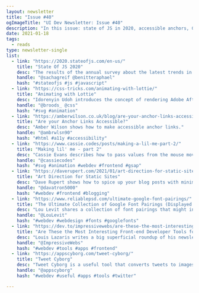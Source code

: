```yaml
---
layout: newsletter
title: "Issue #40"
ogImageTitle: "UI Dev Newsletter: Issue #40"
description: "In this issue: state of JS in 2020, accessible anchors, Google Font pairings, and more."
date: 2021-01-18
tags:
  - reads
type: newsletter-single
list:
  - link: "https://2020.stateofjs.com/en-us/"
    title: "State Of JS 2020"
    desc: "The results of the annual survey about the latest trends in JavaScript."
    handle: "@sachagreif @benitteraphael"
    hash: "#stateofjs #js #javascript"
  - link: "https://css-tricks.com/animating-with-lottie/"
    title: "Animating with Lottie"
    desc: "Idorenyin Udoh introduces the concept of rendering Adobe After Effects animation on the web with Lottie, which can make advanced animations."
    handle: "@broods_ @css"
    hash: "#svg #animation"
  - link: "https://amberwilson.co.uk/blog/are-your-anchor-links-accessible/"
    title: "Are your Anchor Links Accessible?"
    desc: "Amber Wilson shows how to make accessible anchor links."
    handle: "@ambrwlsn90"
    hash: "#html #a11y #accessibility"
  - link: "https://www.cassie.codes/posts/making-a-lil-me-part-2/"
    title: "Making lil' me - part 2"
    desc: "Cassie Evans describes how to pass values from the mouse movement and animate SVGs."
    handle: "@cassiecodes"
    hash: "#svg #animation #webdev #frontend #gsap"
  - link: "https://daverupert.com/2021/01/art-direction-for-static-sites/"
    title: "Art Direction for Static Sites"
    desc: "Dave Rupert shows how to spice up your blog posts with minimal effort."
    handle: "@davatron5000"
    hash: "#webdev #frontend #blogging"
  - link: "https://www.reliablepsd.com/ultimate-google-font-pairings/"
    title: "The Ultimate Collection of Google Font Pairings (Displayed Beautifully with Classic Art)"
    desc: "Lou Levit shares a collection of font pairings that might inspire the design for your next project."
    handle: "@LouLevit"
    hash: "#webdev #webdesign #fonts #googlefonts"
  - link: "https://dev.to/impressivewebs/are-these-the-most-interesting-front-end-developer-tools-for-2021-2op3"
    title: "Are These the Most Interesting Front-end Developer Tools for 2021?"
    desc: "Louis Lazaris writes a big superficial roundup of his newsletter’s 60 most-clicked tools of 2020 — and potentially the most interesting choices for 2021."
    handle: "@ImpressiveWebs"
    hash: "#webdev #tools #apps #frontend"
  - link: "https://appscyborg.com/tweet-cyborg/"
    title: "Tweet Cyborg"
    desc: "Tweet Cyborg is a useful tool that converts tweets to images."
    handle: "@appscyborg"
    hash: "#webdev #useful #apps #tools #twitter"

---
```

